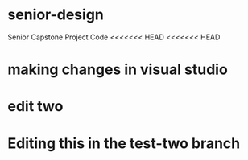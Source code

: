 # senior-design
Senior Capstone Project Code
<<<<<<< HEAD
<<<<<<< HEAD
# making changes in visual studio



# edit two


# Editing this in the test-two branch

